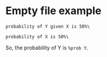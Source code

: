 # Empty file example
`probability of Y given X is 50%\`

`probability of X is 50%\`

So, the probability of Y is `%prob Y`.

